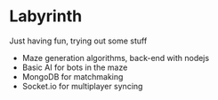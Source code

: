 # Labyrinth

Just having fun, trying out some stuff

- Maze generation algorithms, back-end with nodejs
- Basic AI for bots in the maze
- MongoDB for matchmaking
- Socket.io for multiplayer syncing